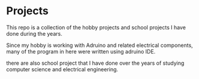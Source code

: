 # Projects

This repo is a collection of the hobby projects and school projects I have done during the years. 

Since my hobby is working with Adruino and related electrical components, many of the program in here were written
using adruino IDE.

there are also school project that I have done over the years of studying computer science and electrical engineering.

